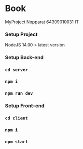 # Book
MyProject Nopparat 64309010031 IT
### Setup Project
NodeJS 14.00 > latest version
### Setup Back-end

### `cd server`

### `npm i`

### `npm run dev`

### Setup Front-end

### `cd client`

### `npm i`

### `npm start`

